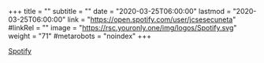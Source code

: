 +++
title = ""
subtitle = ""
date = "2020-03-25T06:00:00"
lastmod = "2020-03-25T06:00:00"
link = "https://open.spotify.com/user/jcsesecuneta"
#linkRel = ""
image = "https://rsc.youronly.one/img/logos/Spotify.svg"
weight = "71"
#metarobots = "noindex"
+++

[Spotify](https://open.spotify.com/user/jcsesecuneta "Spotify")
